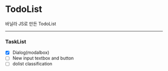# TodoList

바닐라 JS로 만든 TodoList

---

### TaskList

- [x] Dialog(modalbox)
- [ ] New input textbox and button
- [ ] dolist classification

